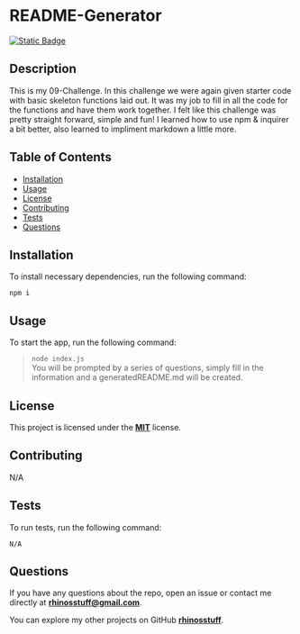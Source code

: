 
  # README-Generator
  [![Static Badge](https://img.shields.io/badge/license-MIT-blue.svg)](./LICENSE)

  ## Description
  This is my 09-Challenge. In this challenge we were again given starter code with basic skeleton functions laid out. It was my job to fill in all the code for the functions and have them work together. I felt like this challenge was pretty straight forward, simple and fun! I learned how to use npm & inquirer a bit better, also learned to impliment markdown a little more.

  ## Table of Contents 
  * [Installation](#installation)
  * [Usage](#usage)
  * [License](#license)
  * [Contributing](#contributing)
  * [Tests](#tests)
  * [Questions](#questions)

  ## Installation
  To install necessary dependencies, run the following command:
  ```
  npm i
  ```
  ## Usage
  To start the app, run the following command:
  >`node index.js`  
  >You will be prompted by a series of questions, simply fill in the information and a generatedREADME.md will be created. 

  ## License
  This project is licensed under the **[MIT](./LICENSE)** license.

  ## Contributing
  N/A

  ## Tests
  To run tests, run the following command:
  ```    
  N/A
  ```
  ## Questions
  If you have any questions about the repo, open an issue or contact me directly at **rhinosstuff@gmail.com**.
  
  You can explore my other projects on GitHub **[rhinosstuff](https://github.com/rhinosstuff)**.
  
  
